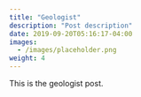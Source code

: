 ```yaml
---
title: "Geologist"
description: "Post description"
date: 2019-09-20T05:16:17-04:00
images:
  - /images/placeholder.png
weight: 4
---
```


This is the geologist post.